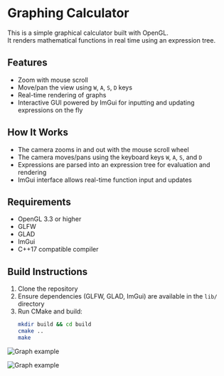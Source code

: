 # Graphing Calculator

This is a simple graphical calculator built with OpenGL.  
It renders mathematical functions in real time using an expression tree.

## Features

- Zoom with mouse scroll  
- Move/pan the view using `W`, `A`, `S`, `D` keys  
- Real-time rendering of graphs  
- Interactive GUI powered by ImGui for inputting and updating expressions on the fly

## How It Works

- The camera zooms in and out with the mouse scroll wheel  
- The camera moves/pans using the keyboard keys `W`, `A`, `S`, and `D`  
- Expressions are parsed into an expression tree for evaluation and rendering  
- ImGui interface allows real-time function input and updates  

## Requirements

- OpenGL 3.3 or higher  
- GLFW  
- GLAD  
- ImGui  
- C++17 compatible compiler

## Build Instructions

1. Clone the repository  
2. Ensure dependencies (GLFW, GLAD, ImGui) are available in the `lib/` directory  
3. Run CMake and build:  
   ```bash
   mkdir build && cd build
   cmake ..
   make


![Graph example](./img/Graph1.png)



![Graph example](./img/Graph2.png)

